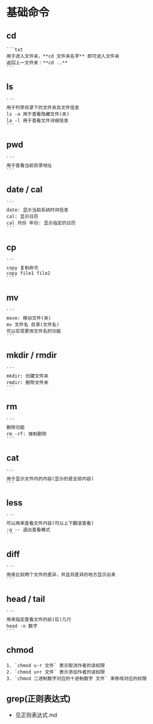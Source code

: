 # 基础命令

## cd

    ```txt
    用于进入文件夹，**cd 文件夹名字** 即可进入文件夹
    返回上一文件夹：**cd ..**
    ```

## ls

    ```
    用于列举目录下的文件夹及文件信息
    ls -a 用于查看隐藏文件(夹)
    la -l 用于查看文件详细信息
    ```

## pwd

    ```
    用于查看当前目录地址
    ```

## date / cal

    ```
    date: 显示当前系统时间信息
    cal: 显示日历
    cal 月份 年份: 显示指定的日历
    ```

## cp

    ```
    copy 复制命令
    copy file1 file2
    ```

## mv

    ```
    move: 移动文件(夹)
    mv 文件名 目录(文件名)
    可以实现更改文件名的功能
    ```

## mkdir / rmdir

    ```
    mkdir: 创建文件夹
    rmdir: 删除文件夹
    ```

## rm

    ```
    删除功能
    rm -rf: 强制删除
    ```

## cat

    ```
    用于显示文件内的内容(显示的是全部内容)
    ```

## less

    ```
    可以用来查看文件内容(可以上下翻滚查看)
    :q -- 退出查看模式
    ```

## diff

    ```
    用来比较两个文件的差异，并且将差异的地方显示出来
    ```

## head / tail

    ```
    用来指定查看文件的前(后)几行
    head -n 数字
    ```

## chmod

    1. `chmod u-r 文件` 表示取消作者的读权限
    2. `chmod u+r 文件` 表示添加作者的读权限
    3. `chmod 二进制数字对应的十进制数字 文件` 来修改对应的权限

## grep(正则表达式)

- 见正则表达式.md
